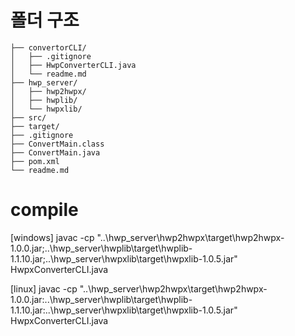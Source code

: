 # 폴더 구조
```hwp_hwpx_text/
├── convertorCLI/
│   ├── .gitignore
│   ├── HwpConverterCLI.java
│   └── readme.md
├── hwp_server/
│   ├── hwp2hwpx/
│   ├── hwplib/
│   └── hwpxlib/
├── src/
├── target/
├── .gitignore
├── ConvertMain.class
├── ConvertMain.java
├── pom.xml
└── readme.md
```

# compile
[windows]
javac -cp "..\hwp_server\hwp2hwpx\target\hwp2hwpx-1.0.0.jar;..\hwp_server\hwplib\target\hwplib-1.1.10.jar;..\hwp_server\hwpxlib\target\hwpxlib-1.0.5.jar" HwpxConverterCLI.java

[linux]
javac -cp "..\hwp_server\hwp2hwpx\target\hwp2hwpx-1.0.0.jar:..\hwp_server\hwplib\target\hwplib-1.1.10.jar:..\hwp_server\hwpxlib\target\hwpxlib-1.0.5.jar" HwpxConverterCLI.java
